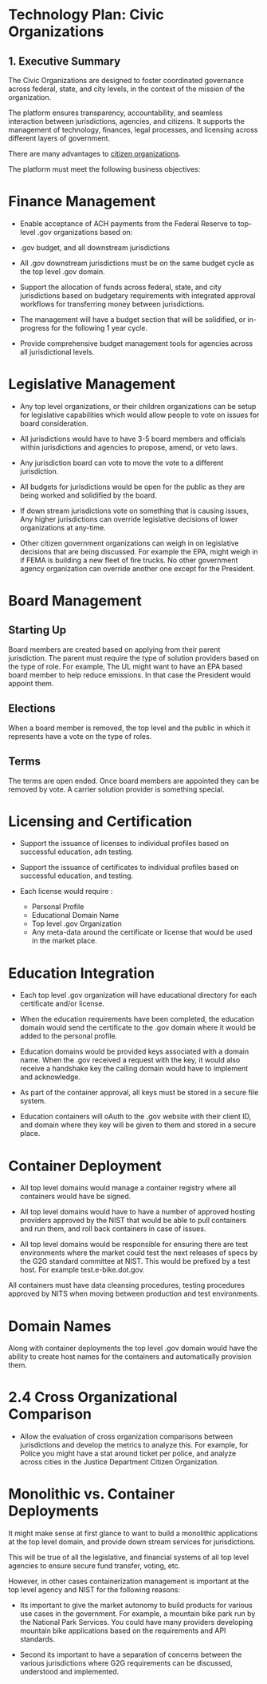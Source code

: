 # Technology Plan: Civic Organizations

## 1. Executive Summary

The Civic Organizations are designed to foster coordinated governance across federal, state, and city levels, in the context of the mission of the organization.

The platform ensures transparency, accountability, and seamless interaction between jurisdictions, agencies, and citizens. It supports the management of technology, finances, legal processes, and licensing across different layers of government.

There are many advantages to [citizen organizations](/civic-organizations/advantages/).

The platform must meet the following business objectives:

# Finance Management

- Enable acceptance of ACH payments from the Federal Reserve to top-level .gov organizations based on:

- .gov budget, and all downstream jurisdictions

- All .gov downstream jurisdictions must be on the same budget cycle as the top level .gov domain.

- Support the allocation of funds across federal, state, and city jurisdictions based on budgetary requirements with integrated approval workflows for transferring money between jurisdictions.

- The management will have a budget section that will be solidified, or in-progress for the following 1 year cycle.

- Provide comprehensive budget management tools for agencies across all jurisdictional levels.

# Legislative Management

- Any top level organizations, or their children organizations can be setup for legislative capabilities which would allow people to vote on issues for board consideration.

- All jurisdictions would have to have 3-5 board members and officials within jurisdictions and agencies to propose, amend, or veto laws.

- Any jurisdiction board can vote to move the vote to a different jurisdiction.

- All budgets for jurisdictions would be open for the public as they are being worked and solidified by the board.

- If down stream jurisdictions vote on something that is causing issues, Any higher jurisdictions can override legislative decisions of lower organizations at any-time.

- Other citizen government organizations can weigh in on legislative decisions that are being discussed. For example the EPA, might weigh in if FEMA is building a new fleet of fire trucks. No other government agency organization can override another one except for the President.

# Board Management

## Starting Up

Board members are created based on applying from their parent jurisdiction. The parent must require the type of solution providers based on the type of role. For example, The UL might want to have an EPA based board member to help reduce emissions. In that case the President would appoint them.

## Elections

When a board member is removed, the top level and the public in which it represents have a vote on the type of roles.

## Terms

The terms are open ended. Once board members are appointed they can be removed by vote. A carrier solution provider is something special.

# Licensing and Certification

- Support the issuance of licenses to individual profiles based on successful education, adn testing.

- Support the issuance of certificates to individual profiles based on successful education, and testing.

- Each license would require :

  - Personal Profile
  - Educational Domain Name
  - Top level .gov Organization
  - Any meta-data around the certificate or license that would be used in the market place.

# Education Integration

- Each top level .gov organization will have educational directory for each certificate and/or license.

- When the education requirements have been completed, the education domain would send the certificate to the .gov domain where it would be added to the personal profile.

- Education domains would be provided keys associated with a domain name. When the .gov received a request with the key, it would also receive a handshake key the calling domain would have to implement and acknowledge.

- As part of the container approval, all keys must be stored in a secure file system.

- Education containers will oAuth to the .gov website with their client ID, and domain where they key will be given to them and stored in a secure place.

# Container Deployment

- All top level domains would manage a container registry where all containers would have be signed.

- All top level domains would have to have a number of approved hosting providers approved by the NIST that would be able to pull containers and run them, and roll back containers in case of issues.

- All top level domains would be responsible for ensuring there are test environments where the market could test the next releases of specs by the G2G standard committee at NIST. This would be prefixed by a test host. For example test.e-bike.dot.gov.

All containers must have data cleansing procedures, testing procedures approved by NITS when moving between production and test environments.

# Domain Names

Along with container deployments the top level .gov domain would have the ability to create host names for the containers and automatically provision them.

# 2.4 Cross Organizational Comparison

- Allow the evaluation of cross organization comparisons between jurisdictions and develop the metrics to analyze this. For example, for Police you might have a stat around ticket per police, and analyze across cities in the Justice Department Citizen Organization.

# Monolithic vs. Container Deployments

It might make sense at first glance to want to build a monolithic applications at the top level domain, and provide down stream services for jurisdictions.

This will be true of all the legislative, and financial systems of all top level agencies to ensure secure fund transfer, voting, etc.

However, in other cases containerization management is important at the top level agency and NIST for the following reasons:

- Its important to give the market autonomy to build products for various use cases in the government. For example, a mountain bike park run by the National Park Services. You could have many providers developing mountain bike applications based on the requirements and API standards.

- Second its important to have a separation of concerns between the various jurisdictions where G2G requirements can be discussed, understood and implemented.
